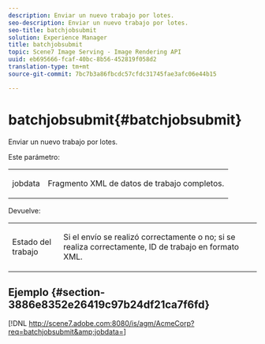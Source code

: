 ```yaml
---
description: Enviar un nuevo trabajo por lotes.
seo-description: Enviar un nuevo trabajo por lotes.
seo-title: batchjobsubmit
solution: Experience Manager
title: batchjobsubmit
topic: Scene7 Image Serving - Image Rendering API
uuid: eb695666-fcaf-40bc-8b56-452819f058d2
translation-type: tm+mt
source-git-commit: 7bc7b3a86fbcdc57cfdc31745fae3afc06e44b15

---
```



# batchjobsubmit{#batchjobsubmit}

Enviar un nuevo trabajo por lotes.

Este parámetro:

<table id="simpletable_11A94D630A21426F9A1CEF5EB3B9E789"> 
 <tr class="strow"> 
  <td class="stentry"> <p> <span class="codeph"> jobdata </span> </p> </td> 
  <td class="stentry"> <p>Fragmento XML de datos de trabajo completos. </p> </td> 
 </tr> 
</table>

Devuelve:

<table id="simpletable_7C82E4A8520440F5A5ABBC1BCB286AB2"> 
 <tr class="strow"> 
  <td class="stentry"> <p>Estado del trabajo </p> </td> 
  <td class="stentry"> <p>Si el envío se realizó correctamente o no; si se realiza correctamente, ID de trabajo en formato XML. </p> </td> 
 </tr> 
</table>

## Ejemplo {#section-3886e8352e26419c97b24df21ca7f6fd}

[!DNL http://scene7.adobe.com:8080/is/agm/AcmeCorp?req=batchjobsubmit&amp;jobdata=<URLEncodedXMLFileContents>]
